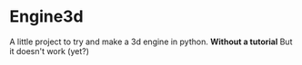 # Engine3d
A little project to try and make a 3d engine in python. **Without a tutorial**
But it doesn't work (yet?)
